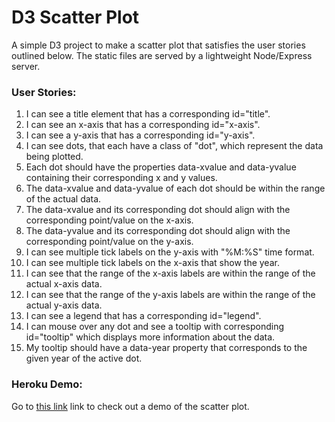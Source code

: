 # D3 Scatter Plot

A simple D3 project to make a scatter plot that satisfies the user stories outlined below. The static files are served by a lightweight Node/Express server.

### User Stories:

1. I can see a title element that has a corresponding id="title".
2. I can see an x-axis that has a corresponding id="x-axis".
3. I can see a y-axis that has a corresponding id="y-axis".
4. I can see dots, that each have a class of "dot", which represent the data being plotted.
5. Each dot should have the properties data-xvalue and data-yvalue containing their corresponding x and y values.
6. The data-xvalue and data-yvalue of each dot should be within the range of the actual data.
7. The data-xvalue and its corresponding dot should align with the corresponding point/value on the x-axis.
8. The data-yvalue and its corresponding dot should align with the corresponding point/value on the y-axis.
9. I can see multiple tick labels on the y-axis with "%M:%S" time format.
10. I can see multiple tick labels on the x-axis that show the year.
11. I can see that the range of the x-axis labels are within the range of the actual x-axis data.
12. I can see that the range of the y-axis labels are within the range of the actual y-axis data.
13. I can see a legend that has a corresponding id="legend".
14. I can mouse over any dot and see a tooltip with corresponding id="tooltip" which displays more information about the data.
15. My tooltip should have a data-year property that corresponds to the given year of the active dot.

### Heroku Demo:

Go to [this link](https://tom-p-uk-d3-scatter-plot.herokuapp.com/) link to check out a demo of the scatter plot.
